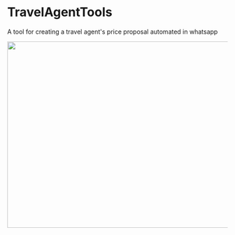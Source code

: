 # TravelAgentTools
A tool for creating a travel agent's price proposal automated in whatsapp


<img align="center" width="725" height="425" src="readme_assets/programm-looks.PNG">
